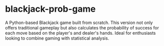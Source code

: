 # blackjack-prob-game
A Python-based Blackjack game built from scratch. This version not only offers traditional gameplay but also calculates the probability of success for each move based on the player's and dealer's hands. Ideal for enthusiasts looking to combine gaming with statistical analysis.
